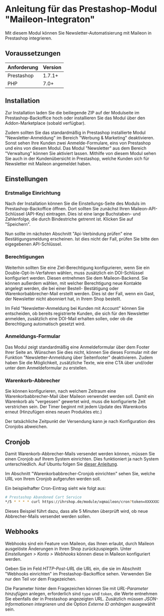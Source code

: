 # Anleitung für das Prestashop-Modul "Maileon-Integraton"

Mit diesem Modul können Sie Newsletter-Automatisierung mit Maileon in Prestashop integrieren.


## Voraussetzungen

| Anforderung | Version |
| ----------- | ------- |
| Prestashop  | 1.7.1+  |
| PHP         | 7.0+    |

## Installation

Zur Installation laden Sie die beiliegende ZIP auf der Modulseite im Prestashop-Backoffice hoch
oder installieren Sie das Modul über den Addon-Marketplace (sobald verfügbar).

Zudem sollten Sie das standardmäßig in Prestashop installierte Modul "Newsletter-Anmeldung" im
Bereich "Werbung & Marketing" deaktivieren. Sonst sehen Ihre Kunden zwei Anmelde-Formulare, eins
von Prestashop und eins von diesem Modul. Das Modul "Newsletter" aus dem Bereich "Verwaltung"
können Sie aktiviert lassen. Mithilfe von diesem Modul sehen Sie auch in der Kundenübersicht in
Prestashop, welche Kunden sich für Newsletter mit Maileon angemeldet haben.

## Einstellungen

### Erstmalige Einrichtung

Nach der Installation können Sie die Einstellungs-Seite des Moduls im Prestashop-Backoffice öffnen.
Dort sollten Sie zunächst Ihren Maileon-API-Schlüssel (API-Key) eintragen. Dies ist eine lange
Buchstaben- und Zahlenfolge, die durch Bindestriche getrennt ist. Klicken Sie auf "Speichern".

Nun sollte im nächsten Abschnitt "Api-Verbindung prüfen" eine Bestätigungsmeldung erscheinen.
Ist dies nicht der Fall, prüfen Sie bitte den eigegebenen API-Schlüssel.

### Berechtigungen

Weiterhin sollten Sie eine Ziel-Berechtigung konfigurieren, wenn Sie ein Double-Opt-In-Verfahren
wählen, muss zusätzlich ein DOI-Schlüssel konfiguriert werden. Diesen entnehmen Sie dem Maileon-Backend.
Sie können außerdem wählen, mit welcher Berechtigung neue Kontakte angelegt werden, die bei einer Bestell-
Bestätigung oder Warenkorbabbrecher-Mail erstellt werden. Dies ist der Fall, wenn ein Gast, der Newsletter
nicht abonniert hat, in Ihrem Shop bestellt.

Im Feld "Newsletter-Anmeldung bei Kunden mit Account" können Sie entscheiden, ob bereits registrierte Kunden,
die sich für den Newsletter anmelden, zusätzlich eine DOI-Mail erhalten sollen, oder ob die Berechtigung
automatisch gesetzt wird.

### Anmeldungs-Formular

Das Modul zeigt standardmäßig eine Anmeldeformular über dem Footer Ihrer Seite an. Wünschen Sie dies nicht,
können Sie dieses Formular mit der Funktion "Newsletter-Anmeldung über Seitenfooter" deaktivieren. Zudem
haben Sie die Möglichkeit, zusätzliche Texte, wie eine CTA über und/oder unter dem Anmeldeformular zu erstellen.

### Warenkorb-Abbrecher

Sie können konfigurieren, nach welchem Zeitraum eine Warenkorbabbrecher-Mail über Maileon verwendet werden soll.
Damit ein Warenkorb als "vergessen" gewertet wird, muss die konfigurierte Zeit verstrichen sein. Der Timer
beginnt mit jedem Update des Warenkorbs erneut (Hinzufügen eines neuen Produktes etc.)

Der tatsächliche Zeitpunkt der Versendung kann je nach Konfiguration des Cronjobs abweichen.

## Cronjob

Damit Warenkorb-Abbrecher-Mails versendet werden können, müssen Sie einen Cronjob auf Ihrem System einrichten.
Dies funktioniert ja nach System unterschiedlich.
Auf Ubuntu folgen Sie [dieser Anleitung](https://wiki.ubuntuusers.de/Cron/).

Im Abschnitt "Warenkorbabbrecher-Cronjob einrichten" sehen Sie, welche URL von Ihrem Cronjob aufgerufen werden soll.

Ein beispielhafter Cron-Eintrag sieht wie folgt aus:

```sh
# Prestashop Abandoned Cart Service
*/5 * * * * curl https://ihrshop.de/module/xqmaileon/cron?token=XXXXXXXXX > /dev/null
```

Dieses Beispiel führt dazu, dass alle 5 Minuten überprüft wird, ob neue Abbrecher-Mails versendet werden sollen.

## Webhooks

Webhooks sind ein Feature von Maileon, das Ihnen erlaubt, durch Maileon ausgelöste Änderungen in Ihren Shop
zurückzuspiegeln. Unter _Einstellungen > Konto > Webhooks_ können diese in Maileon konfiguriert werden.

Geben Sie im Feld _HTTP-Post-URL_ die URL ein, die sie im Abschnitt "Webhooks einrichten" im Prestashop-Backoffice
sehen. Verwenden Sie nur den Teil vor dem Fragezeichen.

Die Parameter hinter dem Fragezeichen können Sie mit _URL-Parameter hinzufügen_ anlegen,
erforderlich sind `type` und `token`, die Werte entnehmen Sie ebenfalls der in Prestashop angezeigten URL.
Zusätzlich müssen _JSON-Informationen integrieren_ und die Option _Externe ID anhängen_ ausgewählt sein.
